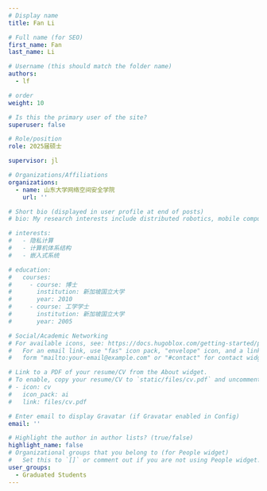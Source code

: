 ```yaml
---
# Display name
title: Fan Li

# Full name (for SEO)
first_name: Fan
last_name: Li

# Username (this should match the folder name)
authors:
  - lf

# order
weight: 10

# Is this the primary user of the site?
superuser: false

# Role/position
role: 2025届硕士

supervisor: jl

# Organizations/Affiliations
organizations:
  - name: 山东大学网络空间安全学院
    url: ''

# Short bio (displayed in user profile at end of posts)
# bio: My research interests include distributed robotics, mobile computing and programmable matter.

# interests:
#   - 隐私计算
#   - 计算机体系结构
#   - 嵌入式系统

# education:
#   courses:
#     - course: 博士
#       institution: 新加坡国立大学
#       year: 2010
#     - course: 工学学士
#       institution: 新加坡国立大学
#       year: 2005

# Social/Academic Networking
# For available icons, see: https://docs.hugoblox.com/getting-started/page-builder/#icons
#   For an email link, use "fas" icon pack, "envelope" icon, and a link in the
#   form "mailto:your-email@example.com" or "#contact" for contact widget.

# Link to a PDF of your resume/CV from the About widget.
# To enable, copy your resume/CV to `static/files/cv.pdf` and uncomment the lines below.
# - icon: cv
#   icon_pack: ai
#   link: files/cv.pdf

# Enter email to display Gravatar (if Gravatar enabled in Config)
email: ''

# Highlight the author in author lists? (true/false)
highlight_name: false
# Organizational groups that you belong to (for People widget)
#   Set this to `[]` or comment out if you are not using People widget.
user_groups:
  - Graduated Students
---
```



